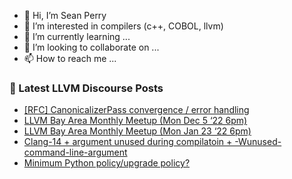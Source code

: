 - 👋 Hi, I’m Sean Perry
- 👀 I’m interested in compilers (c++, COBOL, llvm)
- 🌱 I’m currently learning ...
- 💞️ I’m looking to collaborate on ...
- 📫 How to reach me ...

<!---
s66perry/s66perry is a ✨ special ✨ repository because its `README.md` (this file) appears on your GitHub profile.
You can click the Preview link to take a look at your changes.
--->
### 📕 Latest LLVM Discourse Posts

<!-- DISCOURSE-LLVM:START -->
- [[RFC] CanonicalizerPass convergence / error handling](https://discourse.llvm.org/t/rfc-canonicalizerpass-convergence-error-handling/67333#post_12)
- [LLVM Bay Area Monthly Meetup &lpar;Mon Dec 5 ‘22 6pm&rpar;](https://discourse.llvm.org/t/llvm-bay-area-monthly-meetup-mon-dec-5-22-6pm/66871#post_3)
- [LLVM Bay Area Monthly Meetup &lpar;Mon Jan 23 ‘22 6pm&rpar;](https://discourse.llvm.org/t/llvm-bay-area-monthly-meetup-mon-jan-23-22-6pm/67345#post_1)
- [Clang-14 + argument unused during compilatoin + -Wunused-command-line-argument](https://discourse.llvm.org/t/clang-14-argument-unused-during-compilatoin-wunused-command-line-argument/67344#post_2)
- [Minimum Python policy/upgrade policy?](https://discourse.llvm.org/t/minimum-python-policy-upgrade-policy/67327#post_7)
<!-- DISCOURSE-LLVM:END -->
